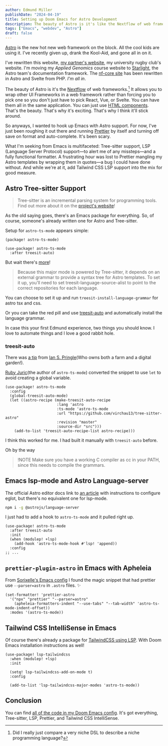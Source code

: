 ```yaml
---
author: Edmund Miller
publishDate: "2024-04-19"
title: Setting up Doom Emacs for Astro Development
description: The beauty of Astro is it's like the Nextflow of web frameworks
tags: ["Emacs", "webdev", "Astro"]
draft: false
---
```


[Astro](https://astro.build/) is the new hot new web framework on the block. All the cool kids are using it. I've recently given up, drank the Kool-Aid, and gone all in on it.

I've rewritten this website, [my partner's website](https://monimiller.com/), my university rugby club's website. I'm moving my _Applied Genomics_ course website to [Starlight](https://starlight.astro.build/), the Astro team's documentation framework. The [nf-core site](https://github.com/nf-core/website) has been rewritten in Astro and Svelte from PHP. _I'm all in_.

The beauty of Astro is it's the [Nextflow](https://www.nextflow.io) of web frameworks.[^1] It allows you to wrap other UI Frameworks in a web framework rather than forcing you to pick one so you don't just have to pick React, Vue, or Svelte. You can have them all in the same application. You can just use [HTML components](https://docs.astro.build/en/basics/astro-components/#html-components). That's the beauty. That's why it's exciting. That's why I think it'll stick around.

So anyways, I wanted to hook up Emacs with Astro support. For now, I've just been roughing it out there and running [Prettier](https://prettier.io/) by itself and turning off save on format and auto-complete. It's been scary.

What I'm seeking from Emacs is multifaceted: Tree-sitter support, LSP (Language Server Protocol) support—to alert me of any missteps—and a fully functional formatter. A frustrating hour was lost to Prettier mangling my Astro templates by wrapping them in quotes—a bug I could have done without. And while we're at it, add Tailwind CSS LSP support into the mix for good measure.

[^1]: Did I really just compare a very niche DSL to describe a niche programming language?

## Astro Tree-sitter Support

<!-- FIXME :::important -->

> Tree-sitter is an incremental parsing system for programming tools.
> Find out more about it on the [project's website](https://tree-sitter.github.io/tree-sitter/)!

<!-- ::: -->

As the old saying goes, there's an Emacs package for everything. So, of course, someone's already written one for Astro and Tree-sitter.

Setup for `astro-ts-mode` appears simple:

```elisp title="packages.el"
(package! astro-ts-mode)
```

```elisp title="config.el"
(use-package! astro-ts-mode
  :after treesit-auto)
```

But wait there's [more](https://github.com/Sorixelle/astro-ts-mode?tab=readme-ov-file#setup)!

> Because this major mode is powered by Tree-sitter, it depends on an external grammar to provide a syntax tree for Astro templates. To set it up, you’ll need to set treesit-language-source-alist to point to the correct repositories for each language.

You can choose to set it up and run `treesit-install-language-grammar` for astro tsx and css.

Or you can take the red pill and use [treesit-auto](https://github.com/renzmann/treesit-auto) and automatically install the language grammar.

In case this your first Edmund experience, two things you should know. I love to automate things and I love a good rabbit hole.

### treesit-auto

There was [a tip](https://github.com/Sorixelle/astro-ts-mode/issues/5) from [Ian S. Pringle](https://github.com/ispringle)(Who owns both a farm and a digital garden!).

[Ruby Juric](https://github.com/Sorixelle/astro-ts-mode)(the author of `astro-ts-mode`) converted the snippet to use `let` to avoid creating a global variable.

```elisp title=config.el
(use-package! astro-ts-mode
  :config
  (global-treesit-auto-mode)
  (let ((astro-recipe (make-treesit-auto-recipe
                       :lang 'astro
                       :ts-mode 'astro-ts-mode
                       :url "https://github.com/virchau13/tree-sitter-astro"
                       :revision "master"
                       :source-dir "src")))
    (add-to-list 'treesit-auto-recipe-list astro-recipe)))
```

I think this worked for me. I had built it manually with `treesit-auto` before.

Oh by the way

> !NOTE
> Make sure you have a working C compiler as cc in your PATH, since this needs to compile the grammars.

## Emacs lsp-mode and Astro Language-server

The official Astro editor docs link to [an article](https://medium.com/@jrmjrm/configuring-emacs-and-eglot-to-work-with-astro-language-server-9408eb709ab0) with instructions to configure eglot, but there's no equivalent one for lsp-mode.

```bash
npm i -g @astrojs/language-server
```

I just had to add a hook to `astro-ts-mode` and it pulled right up.

```elisp title=config.el
(use-package! astro-ts-mode
  :after treesit-auto
  :init
  (when (modulep! +lsp)
    (add-hook 'astro-ts-mode-hook #'lsp! 'append))
  :config
;; ...
```

## `prettier-plugin-astro` in Emacs with Apheleia

From [Sorixelle's Emacs config](https://github.com/Sorixelle/dotfiles/blob/main/config/emacs-config.org#astro) I found the magic snippet that had prettier use `--parser=astro` in `.astro` files. ✨

```elisp title=config.el
(set-formatter! 'prettier-astro
  '("npx" "prettier" "--parser=astro"
    (apheleia-formatters-indent "--use-tabs" "--tab-width" 'astro-ts-mode-indent-offset))
  :modes '(astro-ts-mode))
```

## Tailwind CSS IntelliSense in Emacs

Of course there's already a package for [TailwindCSS using LSP](https://github.com/merrickluo/lsp-tailwindcss). With Doom Emacs installation instructions as well!

```elisp title="config.el" {"1. Launch the LSP in add-on-mode":4-5} {"2. Launch lsp-tailwindcss in astro-ts-mode":7-8}
(use-package! lsp-tailwindcss
  :when (modulep! +lsp)
  :init

  (setq! lsp-tailwindcss-add-on-mode t)
  :config

  (add-to-list 'lsp-tailwindcss-major-modes 'astro-ts-mode))
```

## Conclusion

You can find [all of the code in my Doom Emacs config](https://github.com/edmundmiller/.doom.d/tree/main/modules/lang/astro). It's got everything, Tree-sitter, LSP, Prettier, and Tailwind CSS IntelliSense.
